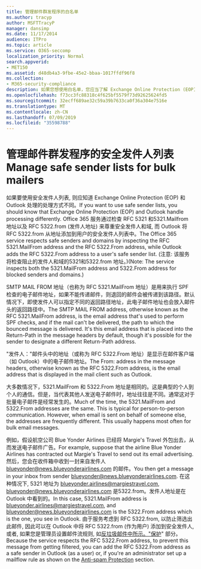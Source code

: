 ```yaml
---
title: 管理邮件群发程序的白名单
ms.author: tracyp
author: MSFTTracyP
manager: dansimp
ms.date: 11/17/2014
audience: ITPro
ms.topic: article
ms.service: O365-seccomp
localization_priority: Normal
search.appverid:
- MET150
ms.assetid: d48db4a3-9fbe-45e2-bbaa-1017ffdf96f8
ms.collection:
- M365-security-compliance
description: 如果您想使用白名单，您应当了解 Exchange Online Protection (EOP) 和 Outlook 处理进程的方式是不同的。通过检查 RFC 5321.MailFrom 地址和 RFC 5322.From 地址，服务遵守白名单和安全域，而 Outlook 将 RFC 5322.From 地址添加到用户的白名单中。（注意：服务对黑名单和阻止域检查 5321.MailFrom 地址和 5322.From 地址。）
ms.openlocfilehash: f73cc3fc88318c4f625bf5579f73d92625624fd5
ms.sourcegitcommit: 32ecff689ae32c59a39b7633ca0f36a304e7516e
ms.translationtype: MT
ms.contentlocale: zh-CN
ms.lasthandoff: 07/09/2019
ms.locfileid: "35598788"
---
```

# <a name="manage-safe-sender-lists-for-bulk-mailers"></a><span data-ttu-id="48c7e-105">管理邮件群发程序的安全发件人列表</span><span class="sxs-lookup"><span data-stu-id="48c7e-105">Manage safe sender lists for bulk mailers</span></span>

<span data-ttu-id="48c7e-106">如果要使用安全发件人列表, 则应知道 Exchange Online Protection (EOP) 和 Outlook 处理的处理方式不同。</span><span class="sxs-lookup"><span data-stu-id="48c7e-106">If you want to use safe sender lists, you should know that Exchange Online Protection (EOP) and Outlook handle processing differently.</span></span> <span data-ttu-id="48c7e-107">Office 365 服务通过检查 RFC 5321 和5321.Mailfrom 地址以及 RFC 5322.from (发件人地址) 来尊重安全发件人和域, 而 Outlook 将 RFC 5322.from 从地址添加到用户的安全发件人列表中。</span><span class="sxs-lookup"><span data-stu-id="48c7e-107">The Office 365 service respects safe senders and domains by inspecting the RFC 5321.MailFrom address and the RFC 5322.From address, while Outlook adds the RFC 5322.From address to a user's safe sender list.</span></span> <span data-ttu-id="48c7e-108">(注意: 该服务将检查阻止的发件人和域的5321和5322.from 地址。)</span><span class="sxs-lookup"><span data-stu-id="48c7e-108">(Note: The service inspects both the 5321.MailFrom address and 5322.From address for blocked senders and domains.)</span></span>
  
<span data-ttu-id="48c7e-p103">SMTP MAIL FROM 地址（也称为 RFC 5321.MailFrom 地址）是用来执行 SPF 检查的电子邮件地址，如果不能传递邮件，则退回的邮件会被传递到该路径。默认情况下，即使发件人可以指定不同的返回路径地址，此电子邮件地址也会放入邮件头的返回路径中。</span><span class="sxs-lookup"><span data-stu-id="48c7e-p103">The SMTP MAIL FROM address, otherwise known as the RFC 5321.MailFrom address, is the email address that's used to perform SPF checks, and if the mail can't be delivered, the path to which the bounced message is delivered. It's this email address that is placed into the Return-Path in the message headers by default, though it's possible for the sender to designate a different Return-Path address.</span></span>
  
<span data-ttu-id="48c7e-111">"发件人："邮件头中的地址（或称为 RFC 5322.From 地址）是显示在邮件客户端（如 Outlook）中的电子邮件地址。</span><span class="sxs-lookup"><span data-stu-id="48c7e-111">The From: address in the message headers, otherwise known as the RFC 5322.From address, is the email address that is displayed in the mail client such as Outlook.</span></span>
  
<span data-ttu-id="48c7e-p104">大多数情况下，5321.MailFrom 和 5322.From 地址是相同的。这是典型的个人到个人的通信。但是，当代表其他人发送电子邮件时，地址往往是不同。通常这对于批量电子邮件是经常发生的。</span><span class="sxs-lookup"><span data-stu-id="48c7e-p104">Much of the time, the 5321.MailFrom and 5322.From addresses are the same. This is typical for person-to-person communication. However, when email is sent on behalf of someone else, the addresses are frequently different. This usually happens most often for bulk email messages.</span></span>
  
<span data-ttu-id="48c7e-116">例如，假设航空公司 Blue Yonder Airlines 已经将 Margie's Travel 外包出去，从而发送电子邮件广告。</span><span class="sxs-lookup"><span data-stu-id="48c7e-116">For example, suppose that the airline Blue Yonder Airlines has contracted out Margie's Travel to send out its email advertising.</span></span> <span data-ttu-id="48c7e-117">然后，您会在收件箱中收到一封来自发件人 blueyonder@news.blueyonderairlines.com 的邮件。</span><span class="sxs-lookup"><span data-stu-id="48c7e-117">You then get a message in your inbox from sender blueyonder@news.blueyonderairlines.com.</span></span> <span data-ttu-id="48c7e-118">在这种情况下, 5321 地址为 blueyonder.airlines@margiestravel.com, blueyonder@news.blueyonderairlines.com 是5322.from。发件人地址是在 Outlook 中看到的。</span><span class="sxs-lookup"><span data-stu-id="48c7e-118">In this case, 5321.MailFrom address is blueyonder.airlines@margiestravel.com, and blueyonder@news.blueyonderairlines.com is the 5322.From address which is the one, you see in Outlook.</span></span> <span data-ttu-id="48c7e-119">由于服务考虑到 RFC 5322.from, 以防止筛选出此邮件, 因此可以在 Outlook 中将 RFC 5322.from (作为用户) 添加到安全发件人, 或者, 如果您是管理员设置邮件流规则, 如[反垃圾邮件中所示。"保护](anti-spam-protection.md)" 部分。</span><span class="sxs-lookup"><span data-stu-id="48c7e-119">Because the service respects the RFC 5322.From address, to prevent this message from getting filtered, you can add the RFC 5322.From address as a safe sender in Outlook (as a user) or, if you're an administrator set up a mailflow rule as shown on the [Anti-spam Protection](anti-spam-protection.md) section.</span></span>
  

